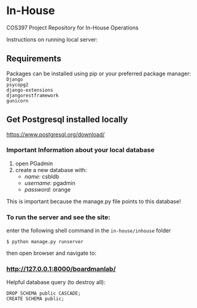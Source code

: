 # In-House
COS397 Project Repository for In-House Operations

Instructions on running local server:

## Requirements
Packages can be installed using pip or your preferred package manager:   
```Django```  
```psycopg2```  
```django-extensions```  
```djangorestframework```  
```gunicorn```

## Get Postgresql installed locally
https://www.postgresql.org/download/

### Important Information about your local database
1. open PGadmin
2. create a new database with:
    - *name:* csbldb
    - *username:* pgadmin
    - *password:* orange

This is important because the manage.py file points to this database!


### To run the server and see the site:

enter the following shell command in the `in-house/inhouse` folder

``` shell
$ python manage.py runserver

```

then open browser and navigate to:
### http://127.0.0.1:8000/boardmanlab/


Helpful database query (to destroy all):
``` shell
DROP SCHEMA public CASCADE;
CREATE SCHEMA public;
```
